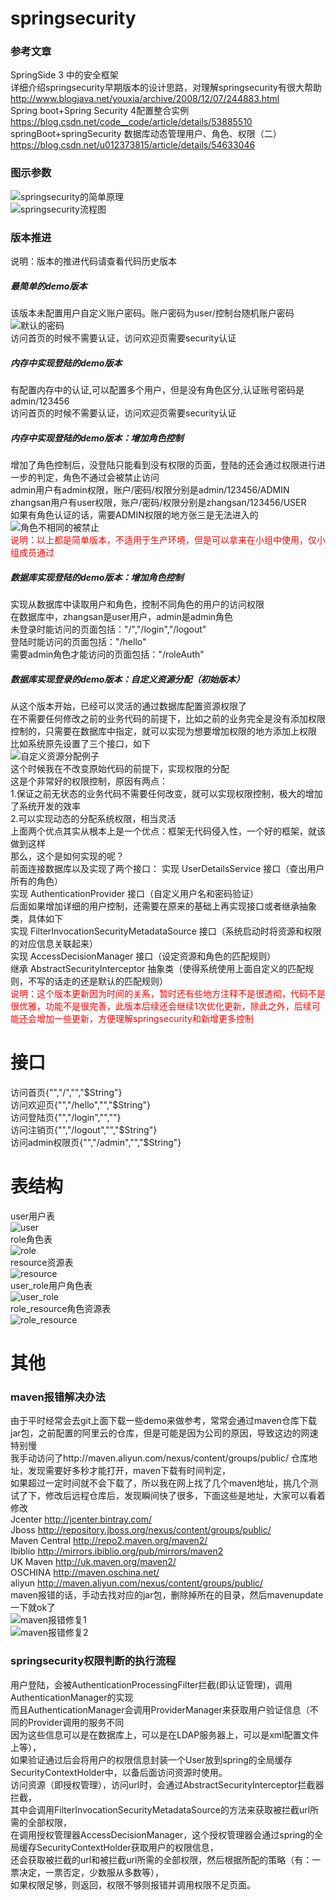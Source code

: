 # springsecurity  
### 参考文章  
SpringSide 3 中的安全框架  
详细介绍springsecurity早期版本的设计思路，对理解springsecurity有很大帮助  
http://www.blogjava.net/youxia/archive/2008/12/07/244883.html  
Spring boot+Spring Security 4配置整合实例  
https://blog.csdn.net/code__code/article/details/53885510  
springBoot+springSecurity 数据库动态管理用户、角色、权限（二）  
https://blog.csdn.net/u012373815/article/details/54633046  
### 图示参数  
![springsecurity的简单原理](other/image/springsecurity的简单原理.png)  
![springsecurity流程图](other/image/springsecurity流程图.png)  
### 版本推进  
说明：版本的推进代码请查看代码历史版本  
##### 最简单的demo版本  
该版本未配置用户自定义账户密码。账户密码为user/控制台随机账户密码  
![默认的密码](other/image/默认的密码.png)  
访问首页的时候不需要认证，访问欢迎页需要security认证  
##### 内存中实现登陆的demo版本  
有配置内存中的认证,可以配置多个用户，但是没有角色区分,认证账号密码是admin/123456  
访问首页的时候不需要认证，访问欢迎页需要security认证  
##### 内存中实现登陆的demo版本：增加角色控制  
增加了角色控制后，没登陆只能看到没有权限的页面，登陆的还会通过权限进行进一步的判定，角色不通过会被禁止访问  
admin用户有admin权限，账户/密码/权限分别是admin/123456/ADMIN  
zhangsan用户有user权限，账户/密码/权限分别是zhangsan/123456/USER  
如果有角色认证的话，需要ADMIN权限的地方张三是无法进入的  
![角色不相同的被禁止](other/image/角色不相同的被禁止.png)  
<font color=red>说明：以上都是简单版本，不适用于生产环境，但是可以拿来在小组中使用，仅小组成员通过</font>  
##### 数据库实现登陆的demo版本：增加角色控制  
实现从数据库中读取用户和角色，控制不同角色的用户的访问权限  
在数据库中，zhangsan是user用户，admin是admin角色  
未登录时能访问的页面包括："/","/login","/logout"  
登陆时能访问的页面包括："/hello"  
需要admin角色才能访问的页面包括："/roleAuth"  
##### 数据库实现登录的demo版本：自定义资源分配（初始版本） 
从这个版本开始，已经可以灵活的通过数据库配置资源权限了  
在不需要任何修改之前的业务代码的前提下，比如之前的业务完全是没有添加权限控制的，只需要在数据库中指定，就可以实现为想要增加权限的地方添加上权限  
比如系统原先设置了三个接口，如下  
![自定义资源分配例子](other/image/自定义资源分配例子.jpg)  
这个时候我在不改变原始代码的前提下，实现权限的分配  
这是个非常好的权限控制，原因有两点：  
1.保证之前无状态的业务代码不需要任何改变，就可以实现权限控制，极大的增加了系统开发的效率  
2.可以实现动态的分配系统权限，相当灵活  
上面两个优点其实从根本上是一个优点：框架无代码侵入性，一个好的框架，就该做到这样  
那么，这个是如何实现的呢？  
前面连接数据库以及实现了两个接口：
实现 UserDetailsService 接口（查出用户所有的角色）  
实现 AuthenticationProvider 接口（自定义用户名和密码验证）  
后面如果增加详细的用户控制，还需要在原来的基础上再实现接口或者继承抽象类，具体如下  
实现 FilterInvocationSecurityMetadataSource 接口（系统启动时将资源和权限的对应信息关联起来）  
实现 AccessDecisionManager 接口（设定资源和角色的匹配规则）  
继承 AbstractSecurityInterceptor 抽象类（使得系统使用上面自定义的匹配规则，不写的话走的还是默认的匹配规则）  
<font color=red>说明：这个版本更新因为时间的关系，暂时还有些地方注释不是很透彻，代码不是很优雅，功能不是很完善，此版本后续还会继续1次优化更新，除此之外，后续可能还会增加一些更新，方便理解springsecurity和新增更多控制</font>  
# 接口  
访问首页{"","/","","$String"}  
访问欢迎页{"","/hello","","$String"}  
访问登陆页{"","/login","",""}  
访问注销页{"","/logout","","$String"}  
访问admin权限页{"","/admin","","$String"}  
# 表结构  
user用户表  
![user](other/image/user.png)  
role角色表  
![role](other/image/role.png)  
resource资源表  
![resource](other/image/resource.png)  
user_role用户角色表  
![user_role](other/image/user_role.png)  
role_resource角色资源表  
![role_resource](other/image/role_resource.png)  
# 其他  
### maven报错解决办法  
由于平时经常会去git上面下载一些demo来做参考，常常会通过maven仓库下载jar包，之前配置的阿里云的仓库，但是可能是因为公司的原因，导致这边的网速特别慢  
我手动访问了http://maven.aliyun.com/nexus/content/groups/public/ 仓库地址，发现需要好多秒才能打开，maven下载有时间判定，  
如果超过一定时间就不会下载了，所以我在网上找了几个maven地址，挑几个测试了下，修改后远程仓库后，发现瞬间快了很多，下面这些是地址，大家可以看着修改  
Jcenter http://jcenter.bintray.com/  
Jboss http://repository.jboss.org/nexus/content/groups/public/  
Maven Central http://repo2.maven.org/maven2/  
Ibiblio http://mirrors.ibiblio.org/pub/mirrors/maven2  
UK Maven http://uk.maven.org/maven2/  
OSCHINA http://maven.oschina.net/  
aliyun http://maven.aliyun.com/nexus/content/groups/public/  
maven报错的话，手动去找对应的jar包，删除掉所在的目录，然后mavenupdate一下就ok了  
![maven报错修复1](other/image/maven报错修复1.png)  
![maven报错修复2](other/image/maven报错修复2.png)  
### springsecurity权限判断的执行流程  
用户登陆，会被AuthenticationProcessingFilter拦截(即认证管理)，调用AuthenticationManager的实现  
而且AuthenticationManager会调用ProviderManager来获取用户验证信息（不同的Provider调用的服务不同  
因为这些信息可以是在数据库上，可以是在LDAP服务器上，可以是xml配置文件上等），  
如果验证通过后会将用户的权限信息封装一个User放到spring的全局缓存SecurityContextHolder中，以备后面访问资源时使用。   
访问资源（即授权管理），访问url时，会通过AbstractSecurityInterceptor拦截器拦截，  
其中会调用FilterInvocationSecurityMetadataSource的方法来获取被拦截url所需的全部权限，  
在调用授权管理器AccessDecisionManager，这个授权管理器会通过spring的全局缓存SecurityContextHolder获取用户的权限信息，  
还会获取被拦截的url和被拦截url所需的全部权限，然后根据所配的策略（有：一票决定，一票否定，少数服从多数等），  
如果权限足够，则返回，权限不够则报错并调用权限不足页面。  